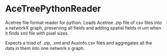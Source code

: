 # AceTreePythonReader
Acetree file format reader for python.  Loads Acetree .zip file of csv files into a networkX graph, preserving all fields and adding spatial fields in um when it finds xml file with pixel sizes.

Expects a triad of .zip, .xml and Auxinfo.csv files and aggregates all the data in them into one network x graph.

